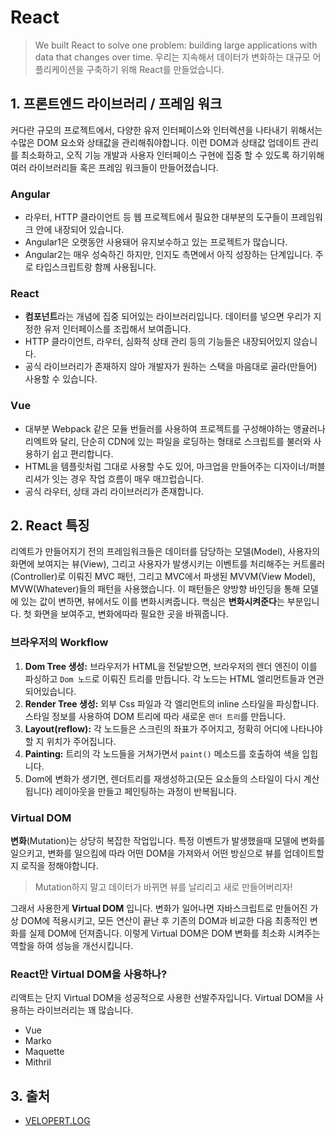# React

> We built React to solve one problem: building large applications with data that changes over time.
> 우리는 지속해서 데이터가 변화하는 대규모 어플리케이션을 구축하기 위해 React를 만들었습니다.

## 1. 프론트엔드 라이브러리 / 프레임 워크

커다란 규모의 프로젝트에서, 다양한 유저 인터페이스와 인터렉션을 나타내기 위해서는 수많은 DOM 요소와 상태값을 관리해줘야합니다. 이런 DOM과 상태값 업데이트 관리를 최소화하고, 오직 기능 개발과 사용자 인터페이스 구현에 집중 할 수 있도록 하기위해 여러 라이브러리들 혹은 프레임 워크들이 만들어졌습니다.

### Angular

- 라우터, HTTP 클라이언트 등 웹 프로젝트에서 필요한 대부분의 도구들이 프레임워크 안에 내장되어 있습니다.
- Angular1은 오랫동안 사용돼어 유지보수하고 있는 프로젝트가 많습니다.
- Angular2는 매우 성숙하긴 하지만, 인지도 측면에서 아직 성장하는 단계입니다. 주로 타입스크립트랑 함께 사용됩니다.

### React

- **컴포넌트**라는 개념에 집중 되어있는 라이브러리입니다. 데이터를 넣으면 우리가 지정한 유저 인터페이스를 조립해서 보여줍니다.
- HTTP 클라이언트, 라우터, 심화적 상태 관리 등의 기능들은 내장되어있지 않습니다.
- 공식 라이브러리가 존재하지 않아 개발자가 원하는 스택을 마음대로 골라(만들어) 사용할 수 있습니다.

### Vue

- 대부분 Webpack 같은 모듈 번들러를 사용하여 프로젝트를 구성해야하는 앵귤러나 리엑트와 달리, 단순히 CDN에 있는 파일을 로딩하는 형태로 스크립트를 불러와 사용하기 쉽고 편리합니다.
- HTML을 템플릿처럼 그대로 사용할 수도 있어, 마크업을 만들어주는 디자이너/퍼블리셔가 잇는 경우 작업 흐름이 매우 매끄럽습니다.
- 공식 라우터, 상태 과리 라이브러리가 존재합니다.

## 2. React 특징

리엑트가 만들어지기 전의 프레임워크들은 데이터를 담당하는 모델(Model), 사용자의 화면에 보여지는 뷰(View), 그리고 사용자가 발생시키는 이벤트를 처리해주는 커트롤러(Controller)로 이뤄진 MVC 패턴, 그리고 MVC에서 파생된 MVVM(View Model), MVW(Whatever)들의 패턴을 사용했습니다. 이 패턴들은 양방향 바인딩을 통해 모델에 있는 값이 변하면, 뷰에서도 이를 변화시켜줍니다. 핵심은 **변화시켜준다**는 부분입니다. 첫 화면을 보여주고, 변화에따라 필요한 곳을 바꿔줍니다.

### 브라우저의 Workflow

1. **Dom Tree 생성:** 브라우저가 HTML을 전달받으면, 브라우저의 렌더 엔진이 이를 파싱하고 `Dom 노드`로 이뤄진 트리를 만듭니다. 각 노드는 HTML 엘리먼트들과 연관되어있습니다.
2. **Render Tree 생성:** 외부 Css 파일과 각 엘리먼트의 inline 스타일을 파싱합니다. 스타일 정보를 사용하여 DOM 트리에 따라 새로운 `렌더 트리`를 만듭니다.
3. **Layout(reflow):** 각 노드들은 스크린의 좌표가 주어지고, 정확히 어디에 나타나야 할 지 위치가 주어집니다.
4. **Painting:** 트리의 각 노드들을 거쳐가면서 `paint()` 메소드를 호출하여 색을 입힙니다.
5. Dom에 변화가 생기면, 렌더트리를 재생성하고(모든 요소들의 스타일이 다시 계산됩니다) 레이아웃을 만들고 페인팅하는 과정이 반복됩니다.

### Virtual DOM

**변화**(Mutation)는 상당히 복잡한 작업입니다. 특정 이벤트가 발생했을때 모델에 변화를 일으키고, 변화를 일으킴에 따라 어떤 DOM을 가져와서 어떤 방싣으로 뷰를 업데이트할지 로직을 정해야합니다.

> Mutation하지 말고 데이터가 바뀌면 뷰를 날리리고 새로 만들어버리자!

그래서 사용한게 **Virtual DOM** 입니다. 변화가 일어나면 자바스크립트로 만들어진 가상 DOM에 적용시키고, 모든 연산이 끝난 후 기존의 DOM과 비교한 다음 최종적인 변화를 실제 DOM에 던져줍니다. 이렇게 Virtual DOM은 DOM 변화를 최소화 시켜주는 역할을 하여 성능을 개선시킵니다.

### React만 Virtual DOM을 사용하나?

리액트는 단지 Virtual DOM을 성공적으로 사용한 선발주자입니다. Virtual DOM을 사용하는 라이브러리는 꽤 많습니다.

- Vue
- Marko
- Maquette
- Mithril

## 3. 출처
- [VELOPERT.LOG](https://velopert.com/3612)